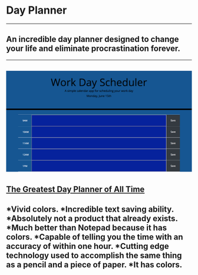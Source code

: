 # Day Planner
---  
## An incredible day planner designed to change your life and eliminate procrastination forever.  
---  
![A Day Planner in the Life](img.png)  
---  
[The Greatest Day Planner of All Time](https://chadfromspace.github.io/Homework5)
---  
*Vivid colors.
*Incredible text saving ability.
*Absolutely not a product that already exists.
*Much better than Notepad because it has colors.
*Capable of telling you the time with an accuracy of within one hour.
*Cutting edge technology used to accomplish the same thing as a pencil and a piece of paper.
*It has colors.
---